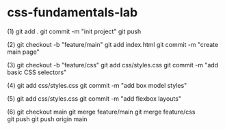 # css-fundamentals-lab
(1)
git add .
git commit -m "init project"
git push

(2)
git checkout -b "feature/main"
git add index.html
git commit -m "create main page"

(3)
git checkout -b "feature/css"
git add css/styles.css
git commit -m "add basic CSS selectors"

(4)
git add css/styles.css
git commit -m "add box model styles" 

(5)
git add css/styles.css
git commit -m "add flexbox layouts"

(6)
git checkout main 
git merge feature/main
git merge feature/css  
git push
git push origin main 